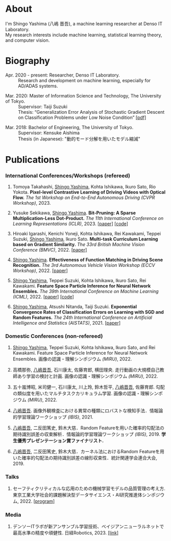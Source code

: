 # About
I'm Shingo Yashima (八嶋 晋吾), a machine learning researcher at Denso IT Laboratory.  
My research interests include machine learning, statistical learning theory, and computer vision.  

# Biography
<dl>
<dt>Apr. 2020 - present: Researcher, Denso IT Laboratory.</dt>
<dd>Research and development on machine learning, especially for AD/ADAS systems.</dd>
</dl>
<dl>
<dt>Mar. 2020: Master of Information Science and Technology, The University of Tokyo.</dt>
<dd>Supervisor: Taiji Suzuki</dd>
<dd>Thesis: “Generalization Error Analysis of Stochastic Gradient Descent on Classification Problems under Low Noise Condition” <a href="./papers/master_thesis.pdf">[pdf]</a></dd>
</dl>
<dl>
<dt>Mar. 2018: Bachelor of Engineering, The University of Tokyo.</dt>
<dd>Supervisor: Kensuke Aishima</dd>
<dd>Thesis (in Japanese): "動的モード分解を用いたモデル縮減"</dd>
</dl>

# Publications
### International Conferences/Workshops (refereed)
1. Tomoya Takahashi, <u>Shingo Yashima</u>, Kohta Ishikawa, Ikuro Sato, Rio Yokota.
**Pixel-level Contrastive Learning of Driving Videos with Optical Flow.** *The 1st Workshop on End-to-End Autonomous Driving (CVPR Workshop)*, 2023.

1. Yusuke Sekikawa, <u>Shingo Yashima</u>. **Bit-Pruning: A Sparse Multiplication-Less Dot-Product.** 
*The 11th International Conference on Learning Representations (ICLR)*, 2023. [[paper]](https://openreview.net/forum?id=YUDiZcZTI8) [[code]](https://github.com/DensoITLab/bitprune)

1. Hiroaki Igarashi, Kenichi Yoneji, Kohta Ishikawa, Rei Kawakami, Teppei Suzuki, <u>Shingo Yashima</u>, Ikuro Sato. 
**Multi-task Curriculum Learning based on Gradient Similarity.** 
*The 33rd British Machine Vision Conference (BMVC)*, 2022. [[paper]](https://bmvc2022.mpi-inf.mpg.de/705/)

1. <u>Shingo Yashima</u>. 
**Effectiveness of Function Matching in Driving Scene Recognition.** 
*The 3rd Autonomous Vehicle Vision Workshop (ECCV Workshop)*, 2022. [[paper]](https://arxiv.org/abs/2208.09694)

1. <u>Shingo Yashima</u>, Teppei Suzuki, Kohta Ishikawa, Ikuro Sato, Rei Kawakami. 
**Feature Space Particle Inference for Neural Network Ensembles.** 
*The 39th International Conference on Machine Learning (ICML)*, 2022. [[paper]](https://proceedings.mlr.press/v162/yashima22a.html) [[code]](https://github.com/DensoITLab/featurePI)

1. <u>Shingo Yashima</u>, Atsushi Nitanda, Taiji Suzuki. 
**Exponential Convergence Rates of Classification Errors on Learning with SGD and Random Features.** 
*The 24th International Conference on Artificial Intelligence and Statistics (AISTATS)*, 2021. [[paper]](http://proceedings.mlr.press/v130/yashima21a.html)

### Domestic Conferences (non-refereed)
1. <u>Shingo Yashima</u>, Teppei Suzuki, Kohta Ishikawa, Ikuro Sato, and Rei Kawakami. Feature Space Particle Inference for Neural Network Ensembles. 画像の認識・理解シンポジウム *(MIRU)*, 2022.

1. 高橋那弥, <u>八嶋晋吾</u>, 石川康太, 佐藤育郎, 横田理央. 走行動画の大規模自己教師あり学習の検討と計画. 画像の認識・理解シンポジウム *(MIRU)*, 2022.

1. 五十嵐博昭, 米司健一, 石川康太, 川上玲, 鈴木哲平, <u>八嶋晋吾</u>, 佐藤育郎. 勾配の類似度を用いたマルチタスクカリキュラム学習. 画像の認識・理解シンポジウム *(MIRU)*, 2022.

1. <u>八嶋晋吾</u>. 画像外観検査における異常の種類にロバストな検知手法．情報論的学習理論ワークショップ *(IBIS)*, 2021. 

1. <u>八嶋晋吾</u>, 二反田篤史, 鈴木大慈．Random Featureを用いた確率的勾配法の期待識別誤差の収束解析．情報論的学習理論ワークショップ *(IBIS)*, 2019. **学生優秀プレゼンテーション賞ファイナリスト.**

1. <u>八嶋晋吾</u>, 二反田篤史, 鈴木大慈．カーネル法におけるRandom Featureを用いた確率的勾配法の期待識別誤差の線形収束性．統計関連学会連合大会, 2019. 

### Talks
1. セーフティクリティカルな応用のための機械学習モデルの品質管理の考え方. 東京工業大学社会的課題解決型データサイエンス・AI研究推進体シンポジウム, 2022. [[program]](http://dsai.c.titech.ac.jp/dsai-symposium2022/) 

### Media
1. デンソーITラボが新アンサンブル学習技術、ベイジアンニューラルネットで最高水準の精度や頑健性. 日経Robotics, 2023. [[link]](https://xtech.nikkei.com/atcl/nxt/mag/rob/18/012600001/00118/)

